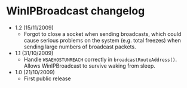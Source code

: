 WinIPBroadcast changelog
========================

- 1.2 (15/11/2009)
  - Forgot to close a socket when sending broadcasts, which could cause serious problems on the system (e.g. total freezes) when sending large numbers of broadcast packets.
- 1.1 (31/10/2009)
  - Handle `WSAEHOSTUNREACH` correctly in `broadcastRouteAddress()`. Allows WinIPBroadcast to survive waking from sleep.
- 1.0 (21/10/2009)
  - First public release
